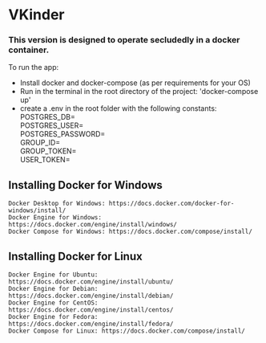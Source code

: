# VKinder
### This version is designed to operate secludedly in a docker container.
To run the app:
- Install docker and docker-compose (as per requirements for your OS)
- Run in the terminal in the root directory of the project: 'docker-compose up'
- create a .env in the root folder with the following constants:
    POSTGRES_DB=  
    POSTGRES_USER=  
    POSTGRES_PASSWORD=  
    GROUP_ID=  
    GROUP_TOKEN=  
    USER_TOKEN=  

## Installing Docker for Windows
    Docker Desktop for Windows: https://docs.docker.com/docker-for-windows/install/
    Docker Engine for Windows: https://docs.docker.com/engine/install/windows/
    Docker Compose for Windows: https://docs.docker.com/compose/install/
## Installing Docker for Linux
    Docker Engine for Ubuntu: https://docs.docker.com/engine/install/ubuntu/
    Docker Engine for Debian: https://docs.docker.com/engine/install/debian/
    Docker Engine for CentOS: https://docs.docker.com/engine/install/centos/
    Docker Engine for Fedora: https://docs.docker.com/engine/install/fedora/
    Docker Compose for Linux: https://docs.docker.com/compose/install/
